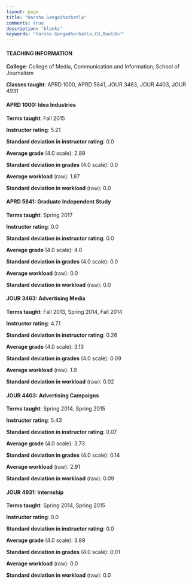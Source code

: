 ```yaml
---
layout: page
title: "Harsha Gangadharbatla" 
comments: true
description: "blanks"
keywords: "Harsha Gangadharbatla,CU,Boulder"
---
```

<head>
<script src="https://ajax.googleapis.com/ajax/libs/jquery/2.1.3/jquery.min.js"></script>
<script src="https://dl.dropboxusercontent.com/s/pc42nxpaw1ea4o9/highcharts.js?dl=0"></script>
<!-- <script src="../assets/js/highcharts.js"></script> -->
<style type="text/css">@font-face {
	font-family: "Bebas Neue";
	src: url(https://www.filehosting.org/file/details/544349/BebasNeue Regular.otf) format("opentype");
	}
	h1.Bebas { 
		font-family: "Bebas Neue", Verdana, Tahoma;
	}
</style>
</head>
	   
#### TEACHING INFORMATION

**College**: College of Media, Communication and Information, School of Journalism

**Classes taught**: APRD 1000, APRD 5841, JOUR 3463, JOUR 4403, JOUR 4931

#### APRD 1000: Idea Industries

**Terms taught**: Fall 2015

**Instructor rating**: 5.21

**Standard deviation in instructor rating**: 0.0

**Average grade** (4.0 scale): 2.89

**Standard deviation in grades** (4.0 scale): 0.0

**Average workload** (raw): 1.87

**Standard deviation in workload** (raw): 0.0

#### APRD 5841: Graduate Independent Study

**Terms taught**: Spring 2017

**Instructor rating**: 0.0

**Standard deviation in instructor rating**: 0.0

**Average grade** (4.0 scale): 4.0

**Standard deviation in grades** (4.0 scale): 0.0

**Average workload** (raw): 0.0

**Standard deviation in workload** (raw): 0.0

#### JOUR 3463: Advertising Media

**Terms taught**: Fall 2013, Spring 2014, Fall 2014

**Instructor rating**: 4.71

**Standard deviation in instructor rating**: 0.26

**Average grade** (4.0 scale): 3.13

**Standard deviation in grades** (4.0 scale): 0.09

**Average workload** (raw): 1.9

**Standard deviation in workload** (raw): 0.02

#### JOUR 4403: Advertising Campaigns

**Terms taught**: Spring 2014, Spring 2015

**Instructor rating**: 5.43

**Standard deviation in instructor rating**: 0.07

**Average grade** (4.0 scale): 3.73

**Standard deviation in grades** (4.0 scale): 0.14

**Average workload** (raw): 2.91

**Standard deviation in workload** (raw): 0.09

#### JOUR 4931: Internship

**Terms taught**: Spring 2014, Spring 2015

**Instructor rating**: 0.0

**Standard deviation in instructor rating**: 0.0

**Average grade** (4.0 scale): 3.89

**Standard deviation in grades** (4.0 scale): 0.01

**Average workload** (raw): 0.0

**Standard deviation in workload** (raw): 0.0

